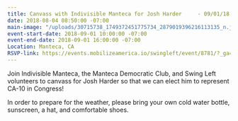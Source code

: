 ```yaml
---
title: Canvass with Indivisible Manteca for Josh Harder     - 09/01/18
date: 2018-08-04 08:50:00 -07:00
main-image: "/uploads/30715738_1749372451775734_2879019396216113135_n.jpg"
event-start-date: 2018-09-01 10:00:00 -07:00
event-end-date: 2018-09-01 16:00:00 -07:00
Location: Manteca, CA
RSVP-link: https://events.mobilizeamerica.io/swingleft/event/8781/?_ga=2.125259914.1030217801.1535063824-886648623.1529343162
---
```



Join Indivisible Manteca, the Manteca Democratic Club, and Swing Left volunteers to canvass for Josh Harder so that we can elect him to represent CA-10 in Congress! 

In order to prepare for the weather, please bring your own cold water bottle, sunscreen, a hat, and comfortable shoes.